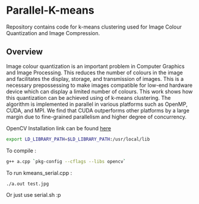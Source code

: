 # Parallel-K-means

Repository contains code for k-means clustering used for Image Colour Quantization and Image Compression. 

## Overview

Image colour quantization is an important problem in Computer Graphics and Image Processing. This reduces the
number of colours in the image and facilitates the display, storage, and transmission of images. This is a necessary prepossessing to make images compatible for low-end hardware device which can display a limited number of colours. This work shows how this quantization can be achieved using of k-means clustering. The algorithm is implemented in parallel in various platforms such as OpenMP, CUDA, and MPI. We find that CUDA outperforms other platforms by a large margin due to fine-grained parallelism and higher degree of concurrency.

OpenCV Installation link can be found [here](http://docs.opencv.org/2.4/doc/tutorials/introduction/linux_install/linux_install.html)

```bash 
export LD_LIBRARY_PATH=$LD_LIBRARY_PATH:/usr/local/lib
```

To compile : 
```bash 
g++ a.cpp `pkg-config --cflags --libs opencv`
```
To run kmeans_serial.cpp : 
```bash
./a.out test.jpg
```
Or just use serial.sh  :p
